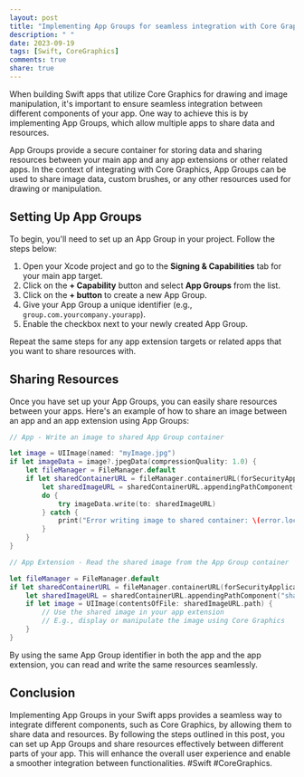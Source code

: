 ```yaml
---
layout: post
title: "Implementing App Groups for seamless integration with Core Graphics in Swift apps"
description: " "
date: 2023-09-19
tags: [Swift, CoreGraphics]
comments: true
share: true
---
```


When building Swift apps that utilize Core Graphics for drawing and image manipulation, it's important to ensure seamless integration between different components of your app. One way to achieve this is by implementing App Groups, which allow multiple apps to share data and resources.

App Groups provide a secure container for storing data and sharing resources between your main app and any app extensions or other related apps. In the context of integrating with Core Graphics, App Groups can be used to share image data, custom brushes, or any other resources used for drawing or manipulation.

## Setting Up App Groups

To begin, you'll need to set up an App Group in your project. Follow the steps below:

1. Open your Xcode project and go to the **Signing & Capabilities** tab for your main app target.
2. Click on the **+ Capability** button and select **App Groups** from the list.
3. Click on the **+ button** to create a new App Group.
4. Give your App Group a unique identifier (e.g., `group.com.yourcompany.yourapp`).
5. Enable the checkbox next to your newly created App Group.

Repeat the same steps for any app extension targets or related apps that you want to share resources with.

## Sharing Resources

Once you have set up your App Groups, you can easily share resources between your apps. Here's an example of how to share an image between an app and an app extension using App Groups:

```swift
// App - Write an image to shared App Group container

let image = UIImage(named: "myImage.jpg")
if let imageData = image?.jpegData(compressionQuality: 1.0) {
    let fileManager = FileManager.default
    if let sharedContainerURL = fileManager.containerURL(forSecurityApplicationGroupIdentifier: "group.com.yourcompany.yourapp") {
        let sharedImageURL = sharedContainerURL.appendingPathComponent("sharedImage.jpg")
        do {
            try imageData.write(to: sharedImageURL)
        } catch {
            print("Error writing image to shared container: \(error.localizedDescription)")
        }
    }
}
```

```swift
// App Extension - Read the shared image from the App Group container

let fileManager = FileManager.default
if let sharedContainerURL = fileManager.containerURL(forSecurityApplicationGroupIdentifier: "group.com.yourcompany.yourapp") {
    let sharedImageURL = sharedContainerURL.appendingPathComponent("sharedImage.jpg")
    if let image = UIImage(contentsOfFile: sharedImageURL.path) {
        // Use the shared image in your app extension
        // E.g., display or manipulate the image using Core Graphics
    }
}
```

By using the same App Group identifier in both the app and the app extension, you can read and write the same resources seamlessly.

## Conclusion

Implementing App Groups in your Swift apps provides a seamless way to integrate different components, such as Core Graphics, by allowing them to share data and resources. By following the steps outlined in this post, you can set up App Groups and share resources effectively between different parts of your app. This will enhance the overall user experience and enable a smoother integration between functionalities. #Swift #CoreGraphics.